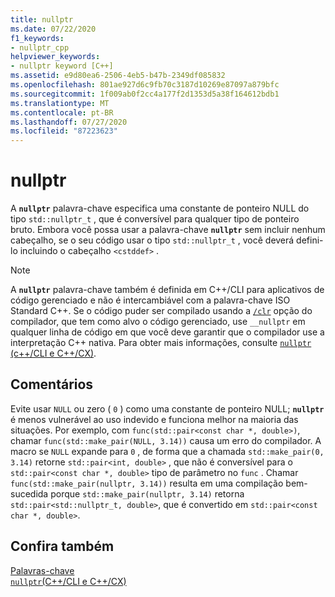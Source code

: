 ```yaml
---
title: nullptr
ms.date: 07/22/2020
f1_keywords:
- nullptr_cpp
helpviewer_keywords:
- nullptr keyword [C++]
ms.assetid: e9d80ea6-2506-4eb5-b47b-2349df085832
ms.openlocfilehash: 801ae927d6c9fb70c3187d10269e87097a879bfc
ms.sourcegitcommit: 1f009ab0f2cc4a177f2d1353d5a38f164612bdb1
ms.translationtype: MT
ms.contentlocale: pt-BR
ms.lasthandoff: 07/27/2020
ms.locfileid: "87223623"
---
```

# <a name="nullptr"></a>nullptr

A **`nullptr`** palavra-chave especifica uma constante de ponteiro NULL do tipo `std::nullptr_t` , que é conversível para qualquer tipo de ponteiro bruto.  Embora você possa usar a palavra-chave **`nullptr`** sem incluir nenhum cabeçalho, se o seu código usar o tipo `std::nullptr_t` , você deverá defini-lo incluindo o cabeçalho `<cstddef>` .

> [!NOTE]
> A **`nullptr`** palavra-chave também é definida em C++/CLI para aplicativos de código gerenciado e não é intercambiável com a palavra-chave ISO Standard C++. Se o código puder ser compilado usando a [`/clr`](../build/reference/clr-common-language-runtime-compilation.md) opção do compilador, que tem como alvo o código gerenciado, use `__nullptr` em qualquer linha de código em que você deve garantir que o compilador use a interpretação C++ nativa. Para obter mais informações, consulte [ `nullptr` (c++/CLI e C++/CX)](../extensions/nullptr-cpp-component-extensions.md).

## <a name="remarks"></a>Comentários

Evite usar `NULL` ou zero ( `0` ) como uma constante de ponteiro NULL; **`nullptr`** é menos vulnerável ao uso indevido e funciona melhor na maioria das situações.  Por exemplo, com `func(std::pair<const char *, double>)`, chamar `func(std::make_pair(NULL, 3.14))` causa um erro do compilador.  A macro se `NULL` expande para `0` , de forma que a chamada `std::make_pair(0, 3.14)` retorne `std::pair<int, double>` , que não é conversível para o `std::pair<const char *, double>` tipo de parâmetro no `func` .  Chamar `func(std::make_pair(nullptr, 3.14))` resulta em uma compilação bem-sucedida porque `std::make_pair(nullptr, 3.14)` retorna `std::pair<std::nullptr_t, double>`, que é convertido em `std::pair<const char *, double>`.

## <a name="see-also"></a>Confira também

[Palavras-chave](../cpp/keywords-cpp.md)<br/>
[`nullptr`(C++/CLI e C++/CX)](../extensions/nullptr-cpp-component-extensions.md)
